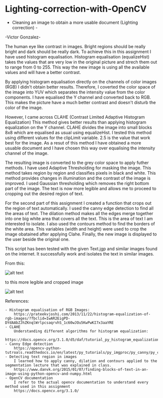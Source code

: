 # Lighting-correction-with-OpenCV

- Cleaning an image to obtain a more usable document (Lighting correction) -

-Victor Gonzalez-

The human eye like contrast in images. Bright regions should be really bright and dark should be really dark. To achieve this in this assignment I have used histogram equalisation.
Histogram equalisation (equalizeHist) takes the values that are very low in the original picture and strech them out to range from 0 to 255.
This way the new image is using all the available values and will have a better contrast.

By applying histogram equalisation directly on the channels of color images (RGB) I didn't obtain better results.
Therefore, I coverted the color space of the image into YUV which separates the intensity value from the color components.
I have equalised the Y channel and converted back to RGB. This makes the picture have a much better contrast and doesn't disturb the color of the image.

However, I came across CLAHE (Contrast Limited Adaptive Histogram Equalization)
This method gives better results than applying histogram equalization on the Y channel.
CLAHE divides the image into small blocks 8x8 which are equalised as usual using equalizeHist. I tested this method using different values for the clipLimit variable. 2.5 is the value that work best for the image.
As a resut of this method I have obtained a more usuable document and I have chosen this way over equalising the intensity channel of the image.

The resulting image is converted to the grey color space to apply futher methods.
I have used Adaptive Thresholding for masking the image. This method takes region by region and classifies pixels in black and white.
This method provides changes in illumination and the contrast of the image is improved. I used Gaussian thresholding which removes the right bottom part of the image.
The text is now more legible and allows me to proceed to cropping out the desired region of text.

For the second part of this assignment I created a function that crops out the region of text automatically.
I used the canny edge detection to find all the areas of text.
The dilation method makes all the edges merge together into one big white area that covers all the text. This is the area of text I am interested to isolate.
I also used the contours method to find the borders of the white area. This variables (width and height) were used to crop the image obatained after applying Clahe.
Finally, the new image is displayed to the user beside the original one.

This script has been tested with the given Text.jgp and similar images found on the internet. It successfully work and isolates the text in similar images.

From this:

![alt text](https://github.com/victorgzv/Lighting-correction-with-OpenCV/blob/master/Text.jpg)

to this more legible and cropped image

![alt text](https://github.com/victorgzv/Lighting-correction-with-OpenCV/blob/master/cleaned.png)


References:

    - Histogram equalisation of RGB Images:
        https://prateekvjoshi.com/2013/11/22/histogram-equalization-of-rgb-images/?fbclid=IwAR2EigPD-DYdAAbZJhZKnqlWrlpcsaqrvhS_1c60wJOu5KwPwKI7x3aaYRE
    - CLAHE
        Understanding different algorithms for histogram equalization:
        https://docs.opencv.org/3.1.0/d5/daf/tutorial_py_histogram_equalization.html
    - Canny Edge detection
        https://opencv-python-tutroals.readthedocs.io/en/latest/py_tutorials/py_imgproc/py_canny/py_canny.html
    - Detecting text region in images
        I learned how to apply canny, dilation and contours applied to the segmentation lecture that was explained in class.
        https://www.danvk.org/2015/01/07/finding-blocks-of-text-in-an-image-using-python-opencv-and-numpy.html
    - OpenCV documentation
        I refer to the actual opencv documentation to understand every method used in this assignment
        https://docs.opencv.org/3.1.0/
